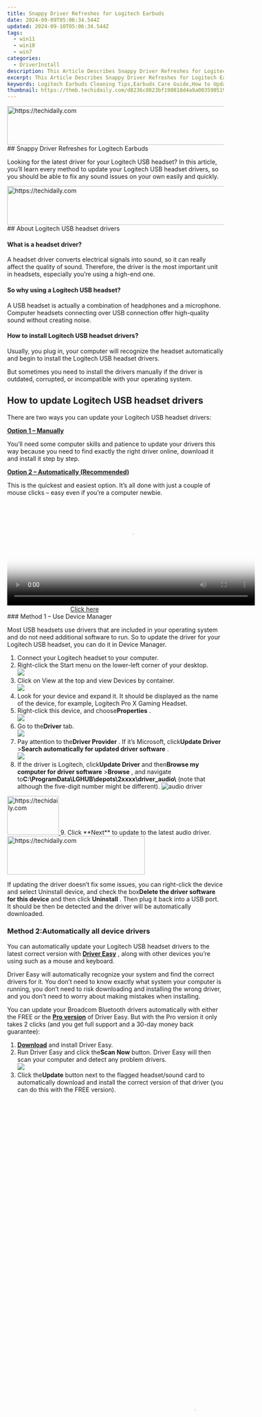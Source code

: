 ```yaml
---
title: Snappy Driver Refreshes for Logitech Earbuds
date: 2024-09-09T05:06:34.544Z
updated: 2024-09-10T05:06:34.544Z
tags:
  - win11
  - win10
  - win7
categories:
  - DriverInstall
description: This Article Describes Snappy Driver Refreshes for Logitech Earbuds
excerpt: This Article Describes Snappy Driver Refreshes for Logitech Earbuds
keywords: Logitech Earbuds Cleaning Tips,Earbuds Care Guide,How to Update Earbud Drivers,Logitech Audio Product Updates,Fast Earbud Driver Refresh Methods,Earphone Software Rejuvenation Techniques,Logitech Earbuds Maintenence and Updates
thumbnail: https://thmb.techidaily.com/d8236c8823bf190018d4a9a0035905199e51992e3c45e7b977770451483aa69d.jpg
---
```


<!-- affiliate ads begin -->
<a href="https://aligracehair.sjv.io/c/5597632/2115921/19272" target="_top" id="2115921">
  <img src="//a.impactradius-go.com/display-ad/19272-2115921" border="0" alt="https://techidaily.com" width="728" height="90"/>
</a>
<img height="0" width="0" src="https://aligracehair.sjv.io/i/5597632/2115921/19272" style="position:absolute;visibility:hidden;" border="0" />
<!-- affiliate ads end -->
## Snappy Driver Refreshes for Logitech Earbuds

 Looking for the latest driver for your Logitech USB headset? In this article, you’ll learn every method to update your Logitech USB headset drivers, so you should be able to fix any sound issues on your own easily and quickly.

<!-- affiliate ads begin -->
<a href="https://unicoeye.pxf.io/c/5597632/2134495/18498" target="_top" id="2134495">
  <img src="//a.impactradius-go.com/display-ad/18498-2134495" border="0" alt="https://techidaily.com" width="728" height="90"/>
</a>
<img height="0" width="0" src="https://unicoeye.pxf.io/i/5597632/2134495/18498" style="position:absolute;visibility:hidden;" border="0" />
<!-- affiliate ads end -->
## About Logitech USB headset drivers

#### What is a headset driver?

 A headset driver converts electrical signals into sound, so it can really affect the quality of sound. Therefore, the driver is the most important unit in headsets, especially you’re using a high-end one.

#### So why using a Logitech USB headset?

 A USB headset is actually a combination of headphones and a microphone. Computer headsets connecting over USB connection offer high-quality sound without creating noise.

#### How to install Logitech USB headset drivers?

 Usually, you plug in, your computer will recognize the headset automatically and begin to install the Logitech USB headset drivers.

 But sometimes you need to install the drivers manually if the driver is outdated, corrupted, or incompatible with your operating system.

## How to update Logitech USB headset drivers

There are two ways you can update your Logitech USB headset drivers:

[**Option 1 – Manually**](#method1)

 You’ll need some computer skills and patience to update your drivers this way because you need to find exactly the right driver online, download it and install it step by step.

[**Option 2 – Automatically (Recommended)**](#method2)

 This is the quickest and easiest option. It’s all done with just a couple of mouse clicks – easy even if you’re a computer newbie.

<!-- affiliate ads begin -->
<span id="1983539">
					<video width="576" height="240" style="cursor:pointer"
           poster="//a.impactradius-go.com/display-clicktoplayimage/1983539.png"
           onclick="if(!this.playClicked){this.play();this.setAttribute('controls',true);this.playClicked=true;}">
	   <source src="//a.impactradius-go.com/display-ad/22993-1983539">
	   <img src="//a.impactradius-go.com/display-clicktoplayimage/1983539.png" style="border: none; height: 100%; width: 100%; object-fit: contain">
	</video>
	<div style="width:360px;text-align:center"><a href="javascript:window.open(decodeURIComponent('https%3A%2F%2Fhomestyler.sjv.io%2Fc%2F5597632%2F1983539%2F22993'), '_blank');void(0);">Click here</a></div>
</span>
<img height="0" width="0" src="https://imp.pxf.io/i/5597632/1983539/22993" style="position:absolute;visibility:hidden;" border="0" />
<!-- affiliate ads end -->
### Method 1 – Use Device Manager

 Most USB headsets use drivers that are included in your operating system and do not need additional software to run. So to update the driver for your Logitech USB headset, you can do it in Device Manager.

1. Connect your Logitech headset to your computer.
2. Right-click the Start menu on the lower-left corner of your desktop.  
![](https://images.drivereasy.com/wp-content/uploads/2021/01/device-manager-1.jpg)
3. Click on View at the top and view Devices by container.  
![](https://images.drivereasy.com/wp-content/uploads/2021/01/container.jpg)
4. Look for your device and expand it. It should be displayed as the name of the device, for example, Logitech Pro X Gaming Headset.
5. Right-click this device, and choose**Properties** .  
![](https://images.drivereasy.com/wp-content/uploads/2021/01/Properties-2.jpg)
6. Go to the**Driver** tab.  
![](https://images.drivereasy.com/wp-content/uploads/2021/01/Driver.jpg)
7. Pay attention to the**Driver Provider** . If it’s Microsoft, click**Update Driver** \>**Search automatically for updated driver software** .  
![](https://images.drivereasy.com/wp-content/uploads/2021/01/update-now.jpg)
8. If the driver is Logitech, click**Update Driver** and then**Browse my computer for driver software** \>**Browse** , and navigate to**C:\\ProgramData\\LGHUB\\depots\\2xxxx\\driver\_audio\\** (note that although the five-digit number might be different). ![audio driver](https://images.drivereasy.com/wp-content/uploads/2021/01/Audio_3.jpg)
<!-- affiliate ads begin -->
<a href="https://aligracehair.sjv.io/c/5597632/2115910/19272" target="_top" id="2115910">
  <img src="//a.impactradius-go.com/display-ad/19272-2115910" border="0" alt="https://techidaily.com" width="120" height="90"/>
</a>
<img height="0" width="0" src="https://aligracehair.sjv.io/i/5597632/2115910/19272" style="position:absolute;visibility:hidden;" border="0" />
<!-- affiliate ads end -->
9. Click **Next** to update to the latest audio driver.
<!-- affiliate ads begin -->
<a href="https://bluettius.sjv.io/c/5597632/2139113/17108" target="_top" id="2139113">
  <img src="//a.impactradius-go.com/display-ad/17108-2139113" border="0" alt="https://techidaily.com" width="320" height="90"/>
</a>
<img height="0" width="0" src="https://bluettius.sjv.io/i/5597632/2139113/17108" style="position:absolute;visibility:hidden;" border="0" />
<!-- affiliate ads end -->

 If updating the driver doesn’t fix some issues, you can right-click the device and select Uninstall device, and check the box**Delete the driver software for this device** and then click **Uninstall** . Then plug it back into a USB port. It should be then be detected and the driver will be automatically downloaded.

### Method 2:Automatically all device drivers

 You can automatically update your Logitech USB headset drivers to the latest correct version with **[Driver Easy](https://tools.techidaily.com/drivereasy/download/)**  , along with other devices you’re using such as a mouse and keyboard.

 Driver Easy will automatically recognize your system and find the correct drivers for it. You don’t need to know exactly what system your computer is running, you don’t need to risk downloading and installing the wrong driver, and you don’t need to worry about making mistakes when installing.

 You can update your Broadcom Bluetooth drivers automatically with either the FREE or the **[Pro version](https://tools.techidaily.com/drivereasy/download/)**  of Driver Easy. But with the Pro version it only takes 2 clicks (and you get full support and a 30-day money back guarantee):

1. **[Download](https://tools.techidaily.com/drivereasy/download/)**  and install Driver Easy.
2. Run Driver Easy and click the**Scan Now** button. Driver Easy will then scan your computer and detect any problem drivers.  
![](https://images.drivereasy.com/wp-content/uploads/2020/12/Scan-now-1.jpg)
3. Click the**Update** button next to the flagged headset/sound card to automatically download and install the correct version of that driver (you can do this with the FREE version).  
<!-- affiliate ads begin -->
<span id="2135472">
					<video width="864" height="1536" style="cursor:pointer"
           poster="//a.impactradius-go.com/display-clicktoplayimage/2135472.png"
           onclick="if(!this.playClicked){this.play();this.setAttribute('controls',true);this.playClicked=true;}">
	   <source src="//a.impactradius-go.com/display-ad/18498-2135472">
	   <img src="//a.impactradius-go.com/display-clicktoplayimage/2135472.png" style="border: none; height: 100%; width: 100%; object-fit: contain">
	</video>
	<div style="width:540px;text-align:center"><a href="javascript:window.open(decodeURIComponent('https%3A%2F%2Funicoeye.pxf.io%2Fc%2F5597632%2F2135472%2F18498'), '_blank');void(0);">Click here</a></div>
</span>
<img height="0" width="0" src="https://imp.pxf.io/i/5597632/2135472/18498" style="position:absolute;visibility:hidden;" border="0" />
<!-- affiliate ads end -->

 Or click**Update All** to automatically download and install the correct version of all the drivers that are missing or out of date on your system (This requires the **[Pro version](https://tools.techidaily.com/drivereasy/download/)**  – you’ll be prompted to upgrade when your click Update All).  
![update logitech usb headset driver](https://images.drivereasy.com/wp-content/uploads/2021/01/update.jpg)
4. Restart your PC for the changes to take effect.

**The Pro version of Driver Easy** comes with full technical support.  
 If you need assistance, please contact **Driver Easy’s support team** at **[support@drivereasy.com](mailto:support@drivereasy.com) .**

---

 If you have any suggestions or questions, feel free to leave us a comment below and we’ll see what more we can do to further help.

* [Drivers](https://tools.techidaily.com/drivereasy/download/)
* [headset](https://store.drivereasy.com/order/cart.php?PRODS=4731822&QTY=1&AFFILIATE=108875)
* [Logitech](https://store.drivereasy.com/order/cart.php?PRODS=4731822&QTY=1&AFFILIATE=108875)
* [USB](https://store.drivereasy.com/order/cart.php?PRODS=4731822&QTY=1&AFFILIATE=108875)

<ins class="adsbygoogle"
     style="display:block"
     data-ad-format="autorelaxed"
     data-ad-client="ca-pub-7571918770474297"
     data-ad-slot="1223367746"></ins>



<ins class="adsbygoogle"
     style="display:block"
     data-ad-client="ca-pub-7571918770474297"
     data-ad-slot="8358498916"
     data-ad-format="auto"
     data-full-width-responsive="true"></ins>





<span class="atpl-alsoreadstyle">Also read:</span>
<div><ul>
<li><a href="https://twitter-videos.techidaily.com/new-2024-approved-taking-twitter-videos-from-regular-to-high-definition/"><u>[New] 2024 Approved Taking Twitter Videos From Regular to High-Definition</u></a></li>
<li><a href="https://screen-video-capture.techidaily.com/new-in-2024-low-cost-android-facetime-alternatives-list/"><u>[New] In 2024, Low-Cost Android FaceTime Alternatives List</u></a></li>
<li><a href="https://vp-tips.techidaily.com/new-jest-jar-imgur-meme-tool-for-2024/"><u>[New] Jest Jar Imgur Meme Tool for 2024</u></a></li>
<li><a href="https://fox-http.techidaily.com/updated-how-to-downloading-and-altering-whatsapp-ringtone-files/"><u>[Updated] How-To Downloading and Altering WhatsApp Ringtone Files</u></a></li>
<li><a href="https://extra-guidance.techidaily.com/updated-journey-to-social-media-supremacy-top-9-secrets-to-becoming-an-instagram-star/"><u>[Updated] Journey to Social Media Supremacy Top 9 Secrets to Becoming an Instagram Star</u></a></li>
<li><a href="https://screen-activity-recording.techidaily.com/updated-webinar-technology-hacks-with-no-financial-cost-for-2024/"><u>[Updated] Webinar Technology Hacks with No Financial Cost for 2024</u></a></li>
<li><a href="https://driver-install.techidaily.com/5770hdwinossupportpackage/"><u>5770HDWinOSSupportPackage</u></a></li>
<li><a href="https://driver-install.techidaily.com/a-stepwise-approach-to-improving-mice-performance-in-windows/"><u>A Stepwise Approach to Improving Mice Performance in Windows</u></a></li>
<li><a href="https://driver-install.techidaily.com/adjust-unsupported-software-package/"><u>Adjust Unsupported Software Package</u></a></li>
<li><a href="https://driver-install.techidaily.com/bypass-usb-issues-in-win-solutions-available/"><u>Bypass USB Issues in WIN - Solutions Available</u></a></li>
<li><a href="https://driver-install.techidaily.com/driver-upgrade-hp-officejet-pro/"><u>Driver Upgrade: HP Officejet Pro</u></a></li>
<li><a href="https://driver-install.techidaily.com/easy-installation-guide-asus-usb-4kn-adapter/"><u>Easy Installation Guide: Asus USB 4Kn Adapter</u></a></li>
<li><a href="https://driver-install.techidaily.com/effortless-and-swift-update-process-for-acer-in-windows-10/"><u>Effortless & Swift Update Process for Acer in Windows 10</u></a></li>
<li><a href="https://driver-install.techidaily.com/effortless-latest-driver-installation-gtx-750-ti/"><u>Effortless Latest Driver Installation: GTX 750 Ti</u></a></li>
<li><a href="https://extra-tips.techidaily.com/enhance-your-listeners-experience-with-great-summaries/"><u>Enhance Your Listeners' Experience with Great Summaries</u></a></li>
<li><a href="https://driver-install.techidaily.com/harmonize-gaming-sessions-across-oses-xboxpluswindows/"><u>Harmonize Gaming Sessions Across OSes – XBox+Windows</u></a></li>
<li><a href="https://bypass-frp.techidaily.com/how-can-we-bypass-realme-11-pro-frp-by-drfone-android/"><u>How Can We Bypass Realme 11 Pro FRP?</u></a></li>
<li><a href="https://fix-guide.techidaily.com/how-to-flash-dead-xiaomi-redmi-a2-safely-drfone-by-drfone-fix-android-problems-fix-android-problems/"><u>How to Flash Dead Xiaomi Redmi A2 Safely | Dr.fone</u></a></li>
<li><a href="https://driver-install.techidaily.com/how-to-restore-printer-functionality-across-os-lines/"><u>How To: Restore Printer Functionality Across OS Lines</u></a></li>
<li><a href="https://pokemon-go-android.techidaily.com/in-2024-all-you-need-to-know-about-mega-greninja-for-realme-gt-3-drfone-by-drfone-virtual-android/"><u>In 2024, All You Need To Know About Mega Greninja For Realme GT 3 | Dr.fone</u></a></li>
<li><a href="https://youtube-data.techidaily.com/24-boost-engagement-discover-the-top-5-youtube-promotion-tactics/"><u>In 2024, Boost Engagement Discover the Top 5 YouTube Promotion Tactics</u></a></li>
<li><a href="https://screen-mirroring-recording.techidaily.com/in-2024-high-speed-snapshot-and-voice-commentary-assistant-device/"><u>In 2024, High-Speed Snapshot & Voice Commentary Assistant Device</u></a></li>
<li><a href="https://apple-account.techidaily.com/in-2024-tips-and-tricks-for-apple-id-locked-issue-on-iphone-12-by-drfone-ios/"><u>In 2024, Tips and Tricks for Apple ID Locked Issue On iPhone 12</u></a></li>
<li><a href="https://driver-install.techidaily.com/installation-complete-conexant-audio-drivers-for-win10/"><u>Installation Complete: Conexant Audio Drivers for Win10</u></a></li>
<li><a href="https://driver-install.techidaily.com/instant-fix-eliminating-tracer-errors-m-audio/"><u>Instant Fix: Eliminating Tracer Errors (M-Audio)</u></a></li>
<li><a href="https://driver-install.techidaily.com/leverage-amd-to-power-bitcoin-on-pc-via-driver-upgrade/"><u>Leverage AMD to Power Bitcoin on PC via Driver Upgrade</u></a></li>
<li><a href="https://win11-tips.techidaily.com/masterful-management-add-gmail-accounts-to-outlook-windows/"><u>Masterful Management: Add Gmail Accounts to Outlook, Windows</u></a></li>
<li><a href="https://driver-install.techidaily.com/maximize-performance-hp-laserjets-latest-driver-upgrades-for-win10/"><u>Maximize Performance: HP Laserjet's Latest Driver Upgrades for WIN10</u></a></li>
<li><a href="https://driver-install.techidaily.com/nvidia-gtx-1650-optimized-windows-7-driver/"><u>NVIDIA GTX 1650: Optimized Windows 7 Driver</u></a></li>
<li><a href="https://driver-install.techidaily.com/one-click-wacom-bamboo-firmware-upgrade/"><u>One-Click Wacom Bamboo Firmware Upgrade</u></a></li>
<li><a href="https://driver-install.techidaily.com/optimize-windows-781-with-intel-updates/"><u>Optimize Windows 7/8.1 with Intel Updates</u></a></li>
<li><a href="https://driver-install.techidaily.com/optimize-your-laptop-lenovo-yoga-900s-upgrade-to-windows-10-drivers/"><u>Optimize Your Laptop: Lenovo Yoga 900S - Upgrade to Windows 10 Drivers</u></a></li>
<li><a href="https://driver-install.techidaily.com/quick-fix-effective-method-to-update-print-drivers-in-win-systems/"><u>Quick Fix: Effective Method to Update Print Drivers in WIN Systems</u></a></li>
<li><a href="https://driver-install.techidaily.com/repercussions-of-a-disrupted-windows-driver-setup/"><u>Repercussions of a Disrupted Windows Driver Setup</u></a></li>
<li><a href="https://win-howtos.techidaily.com/resolved-detailed-steps-to-fix-your-computers-inability-to-shut-down-under-windows-11/"><u>Resolved! Detailed Steps To Fix Your Computer's Inability to Shut Down Under Windows 11</u></a></li>
<li><a href="https://driver-install.techidaily.com/revamp-graphics-performance-on-windows-10/"><u>Revamp Graphics Performance on Windows 10</u></a></li>
<li><a href="https://driver-install.techidaily.com/reviving-amd-drivers-windows-7-to-11-update/"><u>Reviving AMD Drivers - Windows 7 to 11 Update</u></a></li>
<li><a href="https://driver-install.techidaily.com/seamless-nvidia-drivers-reboot-strategy/"><u>Seamless NVIDIA Drivers Reboot Strategy</u></a></li>
<li><a href="https://driver-install.techidaily.com/setup-wi-fi-extender-just-like-that-for-w7/"><u>Setup Wi-Fi Extender, Just Like That for W7</u></a></li>
<li><a href="https://driver-install.techidaily.com/smooth-bluetooth-proxy-setup-for-w7/"><u>Smooth Bluetooth Proxy Setup for W7</u></a></li>
<li><a href="https://driver-install.techidaily.com/stepwise-installation-of-3dconnexion-technology/"><u>Stepwise Installation of 3Dconnexion Technology</u></a></li>
<li><a href="https://driver-install.techidaily.com/swift-improvement-logitech-wired-earpiece-drivers/"><u>Swift Improvement: Logitech Wired Earpiece Drivers</u></a></li>
<li><a href="https://driver-install.techidaily.com/transform-your-graphics-display-win7-hp-driver-update/"><u>Transform Your Graphics Display – Win7 HP Driver Update</u></a></li>
<li><a href="https://techtrends.techidaily.com/trouble-connecting-to-battlenet-heres-how-to-tell-if-the-service-is-down/"><u>Trouble Connecting to Battle.net? Here's How to Tell if the Service Is Down</u></a></li>
<li><a href="https://driver-install.techidaily.com/unleash-power-with-elevated-rtx-3090-drivers/"><u>Unleash Power with Elevated RTX 3090 Drivers</u></a></li>
<li><a href="https://driver-install.techidaily.com/upgrade-your-hp-graphics-via-win11-settings/"><u>Upgrade Your HP Graphics via Win11 Settings</u></a></li>
<li><a href="https://driver-install.techidaily.com/upgrading-msi-bravos-performance-with-new-drivers/"><u>Upgrading MSI Bravo's Performance with New Drivers</u></a></li>
<li><a href="https://driver-install.techidaily.com/win11-sound-issue-revamp-with-new-audio-driver/"><u>Win11 Sound Issue: Revamp with New Audio Driver</u></a></li>
<li><a href="https://driver-install.techidaily.com/win7-wizardry-simplifying-hp-graphics-driver-updates/"><u>Win7 Wizardry: Simplifying HP Graphics Driver Updates</u></a></li>
<li><a href="https://driver-install.techidaily.com/windows-driver-install-guide-xp-to-11-edition/"><u>Windows Driver Install Guide: XP to 11 Edition</u></a></li>
<li><a href="https://driver-install.techidaily.com/windows-patch-brings-seamless-hd-audio-integration/"><u>Windows Patch Brings Seamless HD Audio Integration</u></a></li>
</ul></div>
